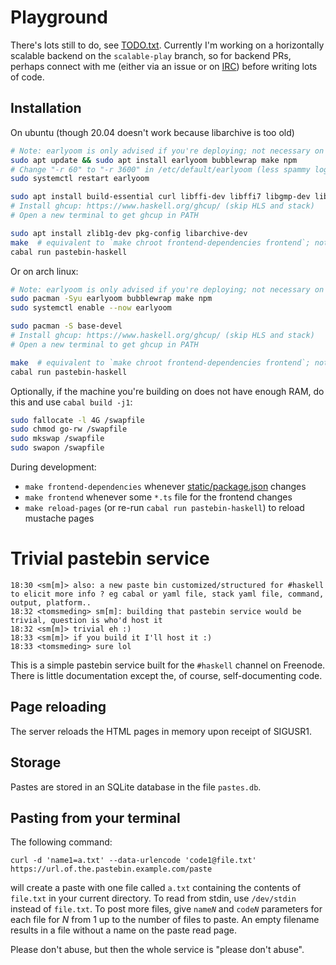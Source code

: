# Playground

There's lots still to do, see
[TODO.txt](https://github.com/tomsmeding/pastebin-haskell/blob/play/TODO.txt).
Currently I'm working on a horizontally scalable backend on the `scalable-play`
branch, so for backend PRs, perhaps connect with me (either via an issue or on
[IRC](https://wiki.haskell.org/IRC_channel)) before writing lots of code.

## Installation

On ubuntu (though 20.04 doesn't work because libarchive is too old)

```bash
# Note: earlyoom is only advised if you're deploying; not necessary on your local machine
sudo apt update && sudo apt install earlyoom bubblewrap make npm
# Change "-r 60" to "-r 3600" in /etc/default/earlyoom (less spammy logs)
sudo systemctl restart earlyoom

sudo apt install build-essential curl libffi-dev libffi7 libgmp-dev libgmp10 libncurses-dev libncurses5 libtinfo5
# Install ghcup: https://www.haskell.org/ghcup/ (skip HLS and stack)
# Open a new terminal to get ghcup in PATH

sudo apt install zlib1g-dev pkg-config libarchive-dev
make  # equivalent to `make chroot frontend-dependencies frontend`; note, `make chroot` is interactive
cabal run pastebin-haskell
```

Or on arch linux:

```bash
# Note: earlyoom is only advised if you're deploying; not necessary on your local machine
sudo pacman -Syu earlyoom bubblewrap make npm
sudo systemctl enable --now earlyoom

sudo pacman -S base-devel
# Install ghcup: https://www.haskell.org/ghcup/ (skip HLS and stack)
# Open a new terminal to get ghcup in PATH

make  # equivalent to `make chroot frontend-dependencies frontend`; note, `make chroot` is interactive
cabal run pastebin-haskell
```

Optionally, if the machine you're building on does not have enough RAM, do this and use `cabal build -j1`:

```bash
sudo fallocate -l 4G /swapfile
sudo chmod go-rw /swapfile
sudo mkswap /swapfile
sudo swapon /swapfile
```

During development:

- `make frontend-dependencies` whenever [static/package.json](https://github.com/tomsmeding/pastebin-haskell/blob/play/static/package.json) changes
- `make frontend` whenever some `*.ts` file for the frontend changes
- `make reload-pages` (or re-run `cabal run pastebin-haskell`) to reload mustache pages


# Trivial pastebin service

    18:30 <sm[m]> also: a new paste bin customized/structured for #haskell to elicit more info ? eg cabal or yaml file, stack yaml file, command, output, platform..
    18:32 <tomsmeding> sm[m]: building that pastebin service would be trivial, question is who'd host it
    18:32 <sm[m]> trivial eh :)
    18:33 <sm[m]> if you build it I'll host it :)
    18:33 <tomsmeding> sure lol

This is a simple pastebin service built for the `#haskell` channel on Freenode.
There is little documentation except the, of course, self-documenting code.


## Page reloading

The server reloads the HTML pages in memory upon receipt of SIGUSR1.

## Storage

Pastes are stored in an SQLite database in the file `pastes.db`.

## Pasting from your terminal

The following command:

    curl -d 'name1=a.txt' --data-urlencode 'code1@file.txt' https://url.of.the.pastebin.example.com/paste

will create a paste with one file called `a.txt` containing the contents of
`file.txt` in your current directory. To read from stdin, use `/dev/stdin`
instead of `file.txt`. To post more files, give <code>name<i>N</i></code> and
<code>code<i>N</i></code> parameters for each file for _N_ from 1 up to the
number of files to paste. An empty filename results in a file without a name on
the paste read page.

Please don't abuse, but then the whole service is "please don't abuse".
